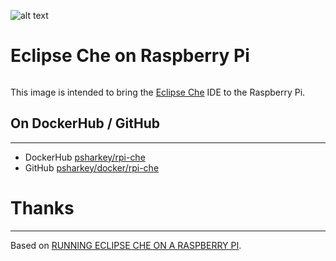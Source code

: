 ![alt text](https://blog.benjamin-cabe.com/wp-content/uploads/2016/04/che-pi-banner-1038x576.png)
# Eclipse Che on Raspberry Pi 
```
```
This image is intended to bring the [Eclipse Che](https://eclipse.org/che/) IDE to the Raspberry Pi.

## On DockerHub / GitHub
___
* DockerHub [psharkey/rpi-che](https://hub.docker.com/r/psharkey/rpi-che/)
* GitHub [psharkey/docker/rpi-che](https://github.com/psharkey/docker/tree/master/rpi-che)

# Thanks
___
Based on [RUNNING ECLIPSE CHE ON A RASPBERRY PI](https://blog.benjamin-cabe.com/2016/04/01/running-eclipse-che-on-a-raspberry-pi).
